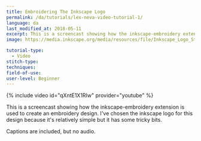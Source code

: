 ```yaml
---
title: Embroidering The Inkscape Logo
permalink: /da/tutorials/lex-neva-video-tutorial-1/
language: da
last_modified_at: 2018-05-11
excerpt: This is a screencast showing how the inkscape-embroidery extension is used to create an embroidery design.
image: https://media.inkscape.org/media/resources/file/Inkscape_Logo_Standard_square.svg

tutorial-type:
  - Video
stitch-type: 
techniques:
field-of-use: 
user-level: Beginner
---
```


{% include video id="qXntE1X1RIw" provider="youtube" %}

This is a screencast showing how the inkscape-embroidery extension is used to create an embroidery design. I've chosen the inkscape logo for this design because it's relatively simple but it has some tricky bits.

Captions are included, but no audio.
